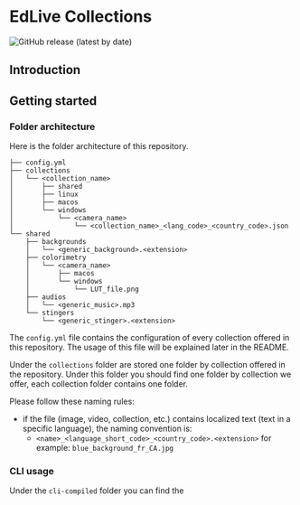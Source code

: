 # EdLive Collections

![GitHub release (latest by date)](https://img.shields.io/github/v/release/Les-Studios-EdLive/obs_collections?label=Latest%20version)

## Introduction



## Getting started

### Folder architecture

Here is the folder architecture of this repository.
```
├── config.yml
├── collections
│   └── <collection_name>
│       ├── shared
│       ├── linux
│       ├── macos
│       └── windows
│           └── <camera_name>
│               └── <collection_name>_<lang_code>_<country_code>.json
└── shared
    ├── backgrounds
    │   └── <generic_background>.<extension>
    ├── colorimetry
    │   └── <camera_name>
    │       ├── macos
    │       └── windows
    │           └── LUT_file.png
    ├── audios
    │   └── <generic_music>.mp3
    └── stingers
        └── <generic_stinger>.<extension>
```

The `config.yml` file contains the configuration of every collection offered in this repository. The usage of this file
will be explained later in the README.

Under the `collections` folder are stored one folder by collection offered in the repository. Under this folder
you should find one folder by collection we offer, each collection folder contains one folder.

Please follow these naming rules:

- if the file (image, video, collection, etc.) contains localized text (text in a specific language), the naming convention is:
  - ``<name>_<language_short_code>_<country_code>.<extension>`` for example: `blue_background_fr_CA.jpg`

### CLI usage 

Under the ``cli-compiled`` folder you can find the 